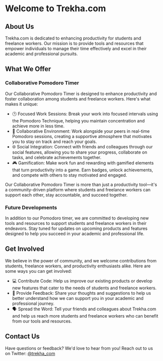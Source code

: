 # Welcome to Trekha.com

## About Us

Trekha.com is dedicated to enhancing productivity for students and freelance workers. Our mission is to provide tools and resources that empower individuals to manage their time effectively and excel in their academic and professional pursuits.

## What We Offer

### Collaborative Pomodoro Timer

Our Collaborative Pomodoro Timer is designed to enhance productivity and foster collaboration among students and freelance workers. Here's what makes it unique:

- 🕒 Focused Work Sessions: Break your work into focused intervals using the Pomodoro Technique, helping you maintain concentration and achieve more in less time.
- 🤝 Collaborative Environment: Work alongside your peers in real-time Pomodoro sessions, creating a supportive atmosphere that motivates you to stay on track and reach your goals.
- 🌐 Social Integration: Connect with friends and colleagues through our social features, allowing you to share your progress, collaborate on tasks, and celebrate achievements together.
- 🎮 Gamification: Make work fun and rewarding with gamified elements that turn productivity into a game. Earn badges, unlock achievements, and compete with others to stay motivated and engaged.

Our Collaborative Pomodoro Timer is more than just a productivity tool—it's a community-driven platform where students and freelance workers can support each other, stay accountable, and succeed together.

### Future Developments

In addition to our Pomodoro timer, we are committed to developing new tools and resources to support students and freelance workers in their endeavors. Stay tuned for updates on upcoming products and features designed to help you succeed in your academic and professional life.

## Get Involved

We believe in the power of community, and we welcome contributions from students, freelance workers, and productivity enthusiasts alike. Here are some ways you can get involved:

- 💻 Contribute Code: Help us improve our existing products or develop new features that cater to the needs of students and freelance workers.
- 📢 Provide Feedback: Share your thoughts and suggestions to help us better understand how we can support you in your academic and professional journey.
- 🗣 Spread the Word: Tell your friends and colleagues about Trekha.com and help us reach more students and freelance workers who can benefit from our tools and resources.

## Contact Us

Have questions or feedback? We'd love to hear from you! Reach out to us on Twitter: [@trekha_com](https://twitter.com/trekha_com)
